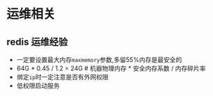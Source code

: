 # 运维相关

##  redis 运维经验
- 一定要设置最大内存`maxmemory`参数,多留55%内存是最安全的
- 64G * 0.45 / 1.2 = 24G # 机器物理内存 * 安全内存系数 / 内存碎片率
- 绑定`ip`时一定注意是否有外网权限
- 低权限启动服务
